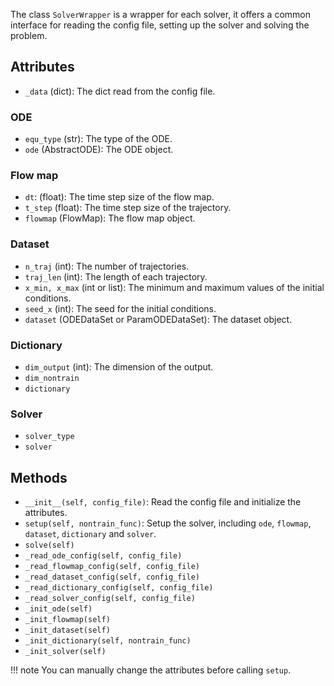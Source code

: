 
The class `SolverWrapper` is a wrapper for each solver, it offers a common interface for reading the config file, setting up the solver and solving the problem.


## Attributes

- `_data` (dict): The dict read from the config file.

### ODE

- `equ_type` (str): The type of the ODE.
- `ode` (AbstractODE): The ODE object.

### Flow map

- `dt`: (float): The time step size of the flow map.
- `t_step` (float): The time step size of the trajectory.
- `flowmap` (FlowMap): The flow map object.

### Dataset

- `n_traj` (int): The number of trajectories.
- `traj_len` (int): The length of each trajectory.
- `x_min, x_max` (int or list): The minimum and maximum values of the initial conditions.
- `seed_x` (int): The seed for the initial conditions.
- `dataset` (ODEDataSet or ParamODEDataSet): The dataset object.

### Dictionary

- `dim_output` (int): The dimension of the output.
- `dim_nontrain`
- `dictionary`

### Solver

- `solver_type`
- `solver`

## Methods

- `__init__(self, config_file)`: Read the config file and initialize the attributes.
- `setup(self, nontrain_func)`: Setup the solver, including `ode`, `flowmap`, `dataset`, `dictionary` and `solver`.
- `solve(self)`
- `_read_ode_config(self, config_file)`
- `_read_flowmap_config(self, config_file)`
- `_read_dataset_config(self, config_file)`
- `_read_dictionary_config(self, config_file)`
- `_read_solver_config(self, config_file)`
- `_init_ode(self)`
- `_init_flowmap(self)`
- `_init_dataset(self)`
- `_init_dictionary(self, nontrain_func)`
- `_init_solver(self)`

!!! note
    You can manually change the attributes before calling `setup`.


